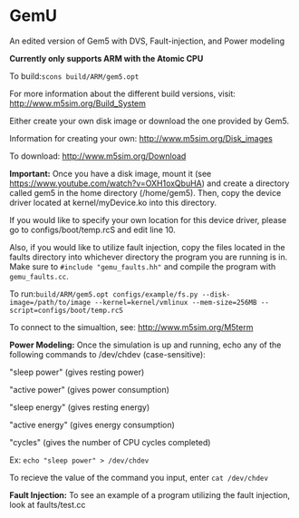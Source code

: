GemU
====

An edited version of Gem5 with DVS, Fault-injection, and Power modeling

**Currently only supports ARM with the Atomic CPU**

To build:```scons build/ARM/gem5.opt```

For more information about the different build versions, visit: http://www.m5sim.org/Build_System

Either create your own disk image or download the one provided by Gem5. 

Information for creating your own: http://www.m5sim.org/Disk_images

To download: http://www.m5sim.org/Download

**Important:**
Once you have a disk image, mount it (see https://www.youtube.com/watch?v=OXH1oxQbuHA) and create a directory called gem5 in the home directory (/home/gem5). Then, copy the device driver located at kernel/myDevice.ko into this directory. 

  If you would like to specify your own location for this device driver, please go to configs/boot/temp.rcS and edit line 10.
  
  Also, if you would like to utilize fault injection, copy the files located in the faults directory into whichever directory the program you are running is in. Make sure to ```#include "gemu_faults.hh"``` and compile the program with ```gemu_faults.cc```.

To run:```build/ARM/gem5.opt configs/example/fs.py --disk-image=/path/to/image --kernel=kernel/vmlinux --mem-size=256MB --script=configs/boot/temp.rcS```

To connect to the simualtion, see: http://www.m5sim.org/M5term

**Power Modeling:**
Once the simulation is up and running, echo any of the following commands to /dev/chdev (case-sensitive):

"sleep power" (gives resting power)

"active power" (gives power consumption)

"sleep energy" (gives resting energy)

"active energy" (gives energy consumption) 

"cycles" (gives the number of CPU cycles completed)

Ex: ```echo "sleep power" > /dev/chdev```

To recieve the value of the command you input, enter ```cat /dev/chdev``` 

**Fault Injection:**
To see an example of a program utilizing the fault injection, look at faults/test.cc

